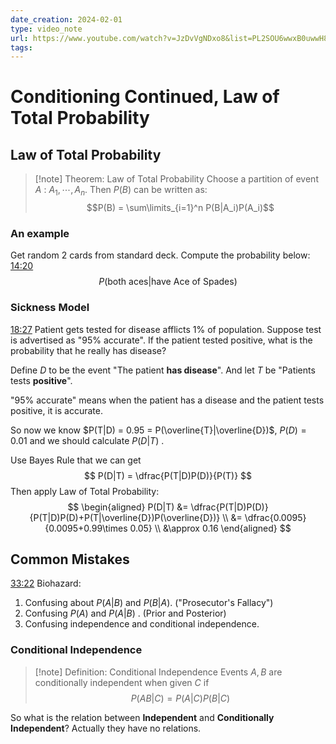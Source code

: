 ```yaml
---
date_creation: 2024-02-01
type: video_note
url: https://www.youtube.com/watch?v=JzDvVgNDxo8&list=PL2SOU6wwxB0uwwH80KTQ6ht66KWxbzTIo&index=5
tags: 
---
```

# Conditioning Continued, Law of Total Probability
## Law of Total Probability
>[!note] Theorem: Law of Total Probability
>Choose a partition of event $A$ : $A_1,\cdots,A_n$. Then $P(B)$ can be written as:
>$$P(B) = \sum\limits_{i=1}^n P(B|A_i)P(A_i)$$

### An example
Get random 2 cards from standard deck. Compute the probability below:
[14:20](https://www.youtube.com/watch?v=JzDvVgNDxo8&list=PL2SOU6wwxB0uwwH80KTQ6ht66KWxbzTIo&index=5#t=860.630911038147) 
$$
P(\text{both aces}| \text{have Ace of Spades})
$$

### Sickness Model
[18:27](https://www.youtube.com/watch?v=JzDvVgNDxo8&list=PL2SOU6wwxB0uwwH80KTQ6ht66KWxbzTIo&index=5#t=1107.875849061035) 
Patient gets tested for disease afflicts 1% of population. Suppose test is advertised as "95% accurate". If the patient tested positive, what is the probability that he really has disease?

Define $D$ to be the event "The patient **has disease**". And let $T$ be "Patients tests **positive**".

"95% accurate" means when the patient has a disease and the patient tests positive, it is accurate.

So now we know $P(T|D) = 0.95 = P(\overline{T}|\overline{D})$, $P(D) = 0.01$ and we should calculate $P(D|T)$ .

Use Bayes Rule that we can get
$$
P(D|T) = \dfrac{P(T|D)P(D)}{P(T)}
$$
Then apply Law of Total Probability:
$$
\begin{aligned}
P(D|T) &= \dfrac{P(T|D)P(D)}{P(T|D)P(D)+P(T|\overline{D})P(\overline{D})} \\
&= \dfrac{0.0095}{0.0095+0.99\times 0.05} \\
&\approx 0.16 
\end{aligned}
$$
## Common Mistakes
[33:22](https://www.youtube.com/watch?v=JzDvVgNDxo8&list=PL2SOU6wwxB0uwwH80KTQ6ht66KWxbzTIo&index=5#t=2002.14659) 
Biohazard:
1. Confusing about $P(A|B)$ and $P(B|A)$. ("Prosecutor's Fallacy")
2. Confusing $P(A)$ and $P(A|B)$ . (Prior and Posterior)
3. Confusing independence and conditional independence.
### Conditional Independence
>[!note] Definition: Conditional Independence
>Events $A,B$ are conditionally independent when given $C$ if 
>$$P(AB|C) = P(A|C)P(B|C)$$

So what is the relation between **Independent** and **Conditionally Independent**? Actually they have no relations.




